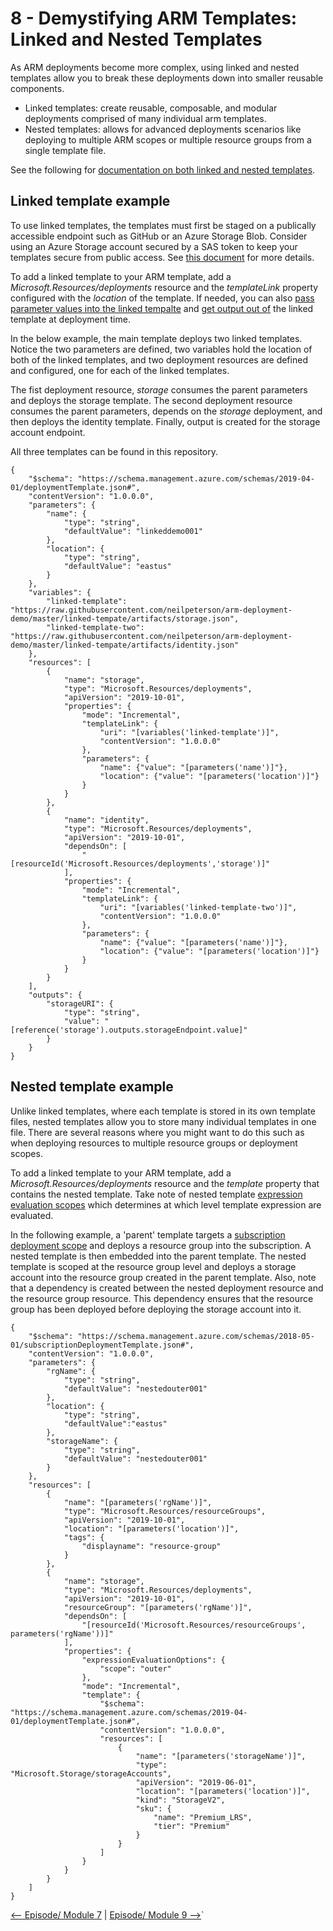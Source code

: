 # 8 - Demystifying ARM Templates: Linked and Nested Templates

As ARM deployments become more complex, using linked and nested templates allow you to break these deployments down into smaller reusable components.

- Linked templates: create reusable, composable, and modular deployments comprised of many individual arm templates.
- Nested templates: allows for advanced deployments scenarios like deploying to multiple ARM scopes or multiple resource groups from a single template file.

See the following for [documentation on both linked and nested templates](https://docs.microsoft.com/en-us/azure/azure-resource-manager/templates/linked-templates?WT.mc_id=learnARM-github-frbouche).

## Linked template example

To use linked templates, the templates must first be staged on a publically accessible endpoint such as GitHub or an Azure Storage Blob. Consider using an Azure Storage account secured by a SAS token to keep your templates secure from public access. See [this document](https://docs.microsoft.com/en-us/azure/azure-resource-manager/templates/linked-templates?WT.mc_id=learnARM-github-frbouche) for more details.

To add a linked template to your ARM template, add a *Microsoft.Resources/deployments* resource and the *templateLink* property configured with the *location* of the template. If needed, you can also [pass parameter values into the linked tempalte](https://docs.microsoft.com/en-us/azure/azure-resource-manager/templates/linked-templates#parameters-for-linked-template?WT.mc_id=learnARM-github-frbouche) and [get output out of](https://docs.microsoft.com/en-us/azure/azure-resource-manager/templates/linked-templates#parameters-for-linked-template?WT.mc_id=learnARM-github-frbouche) the linked template at deployment time.

In the below example, the main template deploys two linked templates. Notice the two parameters are defined, two variables hold the location of both of the linked templates, and two deployment resources are defined and configured, one for each of the linked templates.

The fist deployment resource, *storage* consumes the parent parameters and deploys the storage template. The second deployment resource consumes the parent parameters, depends on the *storage* deployment, and then deploys the identity template. Finally, output is created for the storage account endpoint.

All three templates can be found in this repository.

```
{
    "$schema": "https://schema.management.azure.com/schemas/2019-04-01/deploymentTemplate.json#",
    "contentVersion": "1.0.0.0",
    "parameters": {
        "name": {
            "type": "string",
            "defaultValue": "linkeddemo001"
        },
        "location": {
            "type": "string",
            "defaultValue": "eastus"
        }
    },
    "variables": {
        "linked-template": "https://raw.githubusercontent.com/neilpeterson/arm-deployment-demo/master/linked-tempate/artifacts/storage.json",
        "linked-template-two": "https://raw.githubusercontent.com/neilpeterson/arm-deployment-demo/master/linked-tempate/artifacts/identity.json"
    },
    "resources": [
        {
            "name": "storage",
            "type": "Microsoft.Resources/deployments",
            "apiVersion": "2019-10-01",
            "properties": {
                "mode": "Incremental",
                "templateLink": {
                    "uri": "[variables('linked-template')]",
                    "contentVersion": "1.0.0.0"
                },
                "parameters": {
                    "name": {"value": "[parameters('name')]"},
                    "location": {"value": "[parameters('location')]"}
                }
            }
        },
        {
            "name": "identity",
            "type": "Microsoft.Resources/deployments",
            "apiVersion": "2019-10-01",
            "dependsOn": [
                "[resourceId('Microsoft.Resources/deployments','storage')]"
            ],
            "properties": {
                "mode": "Incremental",
                "templateLink": {
                    "uri": "[variables('linked-template-two')]",
                    "contentVersion": "1.0.0.0"
                },
                "parameters": {
                    "name": {"value": "[parameters('name')]"},
                    "location": {"value": "[parameters('location')]"}
                }
            }
        }
    ],
    "outputs": {
        "storageURI": {
            "type": "string",
            "value": "[reference('storage').outputs.storageEndpoint.value]"
        }
    }
}
```

## Nested template example

Unlike linked templates, where each template is stored in its own template files, nested templates allow you to store many individual templates in one file. There are several reasons where you might want to do this such as when deploying resources to multiple resource groups or deployment scopes.

To add a linked template to your ARM template, add a *Microsoft.Resources/deployments* resource and the *template* property that contains the nested template. Take note of nested template [expression evaluation scopes](https://docs.microsoft.com/en-us/azure/azure-resource-manager/templates/linked-templates#expression-evaluation-scope-in-nested-templates?WT.mc_id=learnARM-github-frbouche) which determines at which level template expression are evaluated.

In the following example, a 'parent' template targets a [subscription deployment scope](https://docs.microsoft.com/en-us/azure/azure-resource-manager/templates/deploy-to-subscription?WT.mc_id=learnARM-github-frbouche) and deploys a resource group into the subscription. A nested template is then embedded into the parent template. The nested template is scoped at the resource group level and deploys a storage account into the resource group created in the parent template. Also, note that a dependency is created between the nested deployment resource and the resource group resource. This dependency ensures that the resource group has been deployed before deploying the storage account into it.

```
{
    "$schema": "https://schema.management.azure.com/schemas/2018-05-01/subscriptionDeploymentTemplate.json#",
    "contentVersion": "1.0.0.0",
    "parameters": {
        "rgName": {
            "type": "string",
            "defaultValue": "nestedouter001"
        },
        "location": {
            "type": "string",
            "defaultValue":"eastus"
        },
        "storageName": {
            "type": "string",
            "defaultValue": "nestedouter001"
        }
    },
    "resources": [
        {
            "name": "[parameters('rgName')]",
            "type": "Microsoft.Resources/resourceGroups",
            "apiVersion": "2019-10-01",
            "location": "[parameters('location')]",
            "tags": {
                "displayname": "resource-group"
            }
        },
        {
            "name": "storage",
            "type": "Microsoft.Resources/deployments",
            "apiVersion": "2019-10-01",
            "resourceGroup": "[parameters('rgName')]",
            "dependsOn": [
                "[resourceId('Microsoft.Resources/resourceGroups', parameters('rgName'))]"
            ],
            "properties": {
                "expressionEvaluationOptions": {
                    "scope": "outer"
                },
                "mode": "Incremental",
                "template": {
                    "$schema": "https://schema.management.azure.com/schemas/2019-04-01/deploymentTemplate.json#",
                    "contentVersion": "1.0.0.0",
                    "resources": [
                        {
                            "name": "[parameters('storageName')]",
                            "type": "Microsoft.Storage/storageAccounts",
                            "apiVersion": "2019-06-01",
                            "location": "[parameters('location')]",
                            "kind": "StorageV2",
                            "sku": {
                                "name": "Premium_LRS",
                                "tier": "Premium"
                            }
                        }
                    ]
                }
            }
        }
    ]
}
```

[<-- Episode/ Module 7](../ARM07/README.md) | [Episode/ Module 9 -->](../ARM09/README.md)`